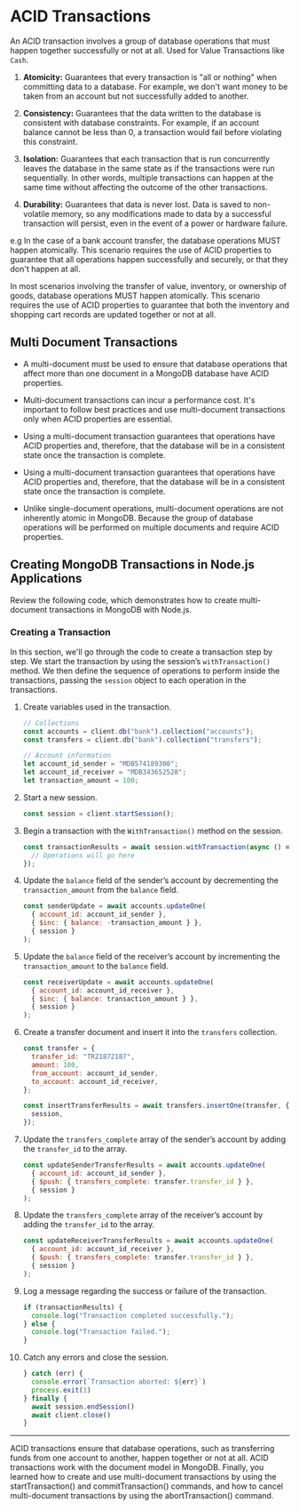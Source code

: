 # ACID Transactions

An ACID transaction involves a group of database operations that must happen together successfully or not at all.
Used for Value Transactions like `Cash`.

1. **Atomicity:** Guarantees that every transaction is "all or nothing" when committing data to a database. For example, we don't want money to be taken from an account but not successfully added to another.

1. **Consistency:** Guarantees that the data written to the database is consistent with database constraints. For example, if an account balance cannot be less than 0, a transaction would fail before violating this constraint.

1. **Isolation:** Guarantees that each transaction that is run concurrently leaves the database in the same state as if the transactions were run sequentially. In other words, multiple transactions can happen at the same time without affecting the outcome of the other transactions.

1. **Durability:** Guarantees that data is never lost. Data is saved to non-volatile memory, so any modifications made to data by a successful transaction will persist, even in the event of a power or hardware failure.

e.g In the case of a bank account transfer, the database operations MUST happen atomically. This scenario requires the use of ACID properties to guarantee that all operations happen successfully and securely, or that they don't happen at all.

In most scenarios involving the transfer of value, inventory, or ownership of goods, database operations MUST happen atomically. This scenario requires the use of ACID properties to guarantee that both the inventory and shopping cart records are updated together or not at all.

## Multi Document Transactions

- A multi-document must be used to ensure that database operations that affect more than one document in a MongoDB database have ACID properties.

- Multi-document transactions can incur a performance cost. It's important to follow best practices and use multi-document transactions only when ACID properties are essential.
- Using a multi-document transaction guarantees that operations have ACID properties and, therefore, that the database will be in a consistent state once the transaction is complete.
- Using a multi-document transaction guarantees that operations have ACID properties and, therefore, that the database will be in a consistent state once the transaction is complete.
- Unlike single-document operations, multi-document operations are not inherently atomic in MongoDB. Because the group of database operations will be performed on multiple documents and require ACID properties.

## Creating MongoDB Transactions in Node.js Applications

Review the following code, which demonstrates how to create multi-document transactions in MongoDB with Node.js.

### Creating a Transaction

In this section, we'll go through the code to create a transaction step by step. We start the transaction by using the session’s `withTransaction()` method. We then define the sequence of operations to perform inside the transactions, passing the `session` object to each operation in the transactions.

1. Create variables used in the transaction.

   ```js
   // Collections
   const accounts = client.db("bank").collection("accounts");
   const transfers = client.db("bank").collection("transfers");

   // Account information
   let account_id_sender = "MDB574189300";
   let account_id_receiver = "MDB343652528";
   let transaction_amount = 100;
   ```

1. Start a new session.

   ```js
   const session = client.startSession();
   ```

1. Begin a transaction with the `WithTransaction()` method on the session.

   ```js
   const transactionResults = await session.withTransaction(async () => {
     // Operations will go here
   });
   ```

1. Update the `balance` field of the sender’s account by decrementing the `transaction_amount` from the `balance` field.

   ```js
   const senderUpdate = await accounts.updateOne(
     { account_id: account_id_sender },
     { $inc: { balance: -transaction_amount } },
     { session }
   );
   ```

1. Update the `balance` field of the receiver’s account by incrementing the `transaction_amount` to the `balance` field.

   ```js
   const receiverUpdate = await accounts.updateOne(
     { account_id: account_id_receiver },
     { $inc: { balance: transaction_amount } },
     { session }
   );
   ```

1. Create a transfer document and insert it into the `transfers` collection.

   ```js
   const transfer = {
     transfer_id: "TR21872187",
     amount: 100,
     from_account: account_id_sender,
     to_account: account_id_receiver,
   };

   const insertTransferResults = await transfers.insertOne(transfer, {
     session,
   });
   ```

1. Update the `transfers_complete` array of the sender’s account by adding the `transfer_id` to the array.

   ```js
   const updateSenderTransferResults = await accounts.updateOne(
     { account_id: account_id_sender },
     { $push: { transfers_complete: transfer.transfer_id } },
     { session }
   );
   ```

1. Update the `transfers_complete` array of the receiver’s account by adding the `transfer_id` to the array.

   ```js
   const updateReceiverTransferResults = await accounts.updateOne(
     { account_id: account_id_receiver },
     { $push: { transfers_complete: transfer.transfer_id } },
     { session }
   );
   ```

1. Log a message regarding the success or failure of the transaction.

   ```js
   if (transactionResults) {
     console.log("Transaction completed successfully.");
   } else {
     console.log("Transaction failed.");
   }
   ```

1. Catch any errors and close the session.

   ```js
   } catch (err) {
     console.error(`Transaction aborted: ${err}`)
     process.exit(1)
   } finally {
     await session.endSession()
     await client.close()
   }
   ```

---

ACID transactions ensure that database operations, such as transferring funds from one account to another, happen together or not at all. ACID transactions work with the document model in MongoDB. Finally, you learned how to create and use multi-document transactions by using the startTransaction() and commitTransaction() commands, and how to cancel multi-document transactions by using the abortTransaction() command.
